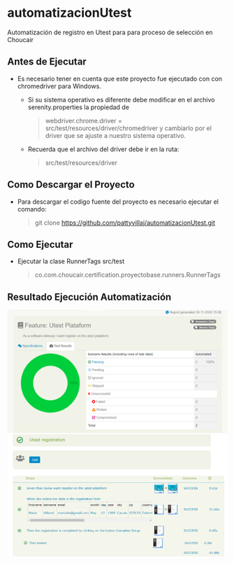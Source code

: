 # automatizacionUtest
Automatización de registro en Utest para para proceso de selección en
Choucair

## Antes de Ejecutar
- Es necesario tener en cuenta que este proyecto fue ejecutado con con
  chromedriver para Windows.

  - Si su sistema operativo es diferente debe modificar en el archivo serenity.properties la propiedad de

    > webdriver.chrome.driver = src/test/resources/driver/chromedriver y
    > cambiarlo por el driver que se ajuste a nuestro sistema operativo.

  - Recuerda que el archivo del driver debe ir en la ruta:

    > src/test/resources/driver

## Como Descargar el Proyecto

-  Para descargar el codigo fuente del proyecto es necesario ejecutar el
   comando:

   > git clone https://github.com/pattyvillaj/automatizacionUtest.git

## Como Ejecutar

- Ejecutar la clase RunnerTags src/test

  > co.com.choucair.certification.proyectobase.runners.RunnerTags


## Resultado Ejecución Automatización

![reporte](img/ResultadoPrueba.png)
![reporte](img/ResultadoPrueba1.png)

